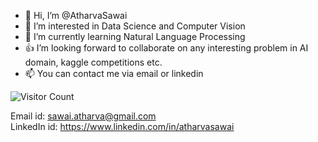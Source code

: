 - 👋 Hi, I’m @AtharvaSawai 
- 👀 I’m interested in Data Science and Computer Vision
- 🌱 I’m currently learning Natural Language Processing
- 👍 I’m looking forward to collaborate on any interesting problem in AI domain, kaggle competitions etc. 
- 📫 You can contact me via email or linkedin

![Visitor Count](https://profile-counter.glitch.me/atharvasawai/count.svg)

Email id: sawai.atharva@gmail.com  
LinkedIn id: https://www.linkedin.com/in/atharvasawai
